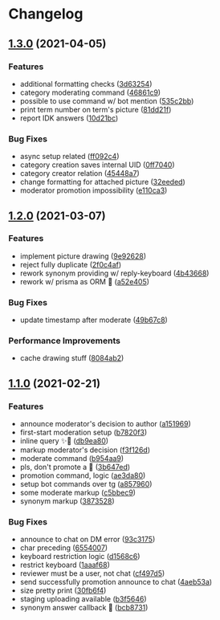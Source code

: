 # Changelog

## [1.3.0](https://www.github.com/ijo42/ObscureSlangTranslator/compare/v1.2.0...v1.3.0) (2021-04-05)


### Features

* additional formatting checks ([3d63254](https://www.github.com/ijo42/ObscureSlangTranslator/commit/3d63254ca5a3cfee3ec269d475eb7929c9aefe2b))
* category moderating command ([46861c9](https://www.github.com/ijo42/ObscureSlangTranslator/commit/46861c97212a1df97eb669daea10d7178e964789))
* possible to use command w/ bot mention ([535c2bb](https://www.github.com/ijo42/ObscureSlangTranslator/commit/535c2bb418cdf96ac135d67cdaa4841ac81613a5))
* print term number on term's picture ([81dd21f](https://www.github.com/ijo42/ObscureSlangTranslator/commit/81dd21f4778697ec750d3e526142382d3cb955f3))
* report IDK answers ([10d21bc](https://www.github.com/ijo42/ObscureSlangTranslator/commit/10d21bcbc732bb89b5d65cc1dfe1d2cf1c688199))


### Bug Fixes

* async setup related ([ff092c4](https://www.github.com/ijo42/ObscureSlangTranslator/commit/ff092c4764d64f85c11a02283743e53aa2d1b23b))
* category creation saves internal UID ([0ff7040](https://www.github.com/ijo42/ObscureSlangTranslator/commit/0ff7040f73ea5d055a67698bd2336ff7a1271fab))
* category creator relation ([45448a7](https://www.github.com/ijo42/ObscureSlangTranslator/commit/45448a7e3bae39edecc6cb8abeab25c5e859a4c7))
* change formatting for attached picture ([32eeded](https://www.github.com/ijo42/ObscureSlangTranslator/commit/32eededdb85f94fb98e65118d4ac4b788037863c))
* moderator promotion impossibility ([e110ca3](https://www.github.com/ijo42/ObscureSlangTranslator/commit/e110ca37c14190ea9ea47530351b4e5438e8554a))

## [1.2.0](https://www.github.com/ijo42/ObscureSlangTranslator/compare/v1.1.0...v1.2.0) (2021-03-07)


### Features

* implement picture drawing ([9e92628](https://www.github.com/ijo42/ObscureSlangTranslator/commit/9e92628aea4977bf7798806d2bad39527d29e707))
* reject fully duplicate ([2f0c4af](https://www.github.com/ijo42/ObscureSlangTranslator/commit/2f0c4af95ad206c718fdf263e93cd37320404c0b))
* rework synonym providing w/ reply-keyboard ([4b43668](https://www.github.com/ijo42/ObscureSlangTranslator/commit/4b43668231a8118f018add6430bc0f10b510a372))
* rework w/ prisma as ORM :art: ([a52e405](https://www.github.com/ijo42/ObscureSlangTranslator/commit/a52e405ac3270e9a1c6f3464448cbea60b6a0671))


### Bug Fixes

* update timestamp after moderate ([49b67c8](https://www.github.com/ijo42/ObscureSlangTranslator/commit/49b67c84953ab1dff562a6b79d47621e6b7ac4c2))


### Performance Improvements

* cache drawing stuff ([8084ab2](https://www.github.com/ijo42/ObscureSlangTranslator/commit/8084ab2f4888ad617226d55cc6596705c982b30a))

## [1.1.0](https://www.github.com/ijo42/ObscureSlangTranslator/compare/v1.0.2...v1.1.0) (2021-02-21)


### Features

* announce moderator's decision to author ([a151969](https://www.github.com/ijo42/ObscureSlangTranslator/commit/a1519692b5ab2e1ba771250f7559318112f28e82))
* first-start moderation setup ([b7820f3](https://www.github.com/ijo42/ObscureSlangTranslator/commit/b7820f35970faa6d528c5f1551d274afe839ff29))
* inline query :sparkles::hankey: ([db9ea80](https://www.github.com/ijo42/ObscureSlangTranslator/commit/db9ea804ac0fd53343af1cfe8c590503f5385201))
* markup moderator's decision ([f3f126d](https://www.github.com/ijo42/ObscureSlangTranslator/commit/f3f126d1011876dd55080f556caa19de5a277d2d))
* moderate command ([b954aa9](https://www.github.com/ijo42/ObscureSlangTranslator/commit/b954aa9222492adceb24eded3acd6d57116ef2f2))
* pls, don't promote a :robot: ([3b647ed](https://www.github.com/ijo42/ObscureSlangTranslator/commit/3b647ed745bcabe502c77fbd39a027a1ea9a1f77))
* promotion command, logic ([ae3da80](https://www.github.com/ijo42/ObscureSlangTranslator/commit/ae3da809dcff8f7f64420a07cff247e812d1fda2))
* setup bot commands over tg ([a857960](https://www.github.com/ijo42/ObscureSlangTranslator/commit/a857960949be5fc85cc82ea4d971caf065869b65))
* some moderate markup ([c5bbec9](https://www.github.com/ijo42/ObscureSlangTranslator/commit/c5bbec97aabdff51bccac31bd4c016eb30749a10))
* synonym markup ([3873528](https://www.github.com/ijo42/ObscureSlangTranslator/commit/38735284e143244d15621e960d14d0c69085c55a))


### Bug Fixes

* announce to chat on DM error ([93c3175](https://www.github.com/ijo42/ObscureSlangTranslator/commit/93c31753edf99c2346fbe623d668b55c945cfaab))
* char preceding ([6554007](https://www.github.com/ijo42/ObscureSlangTranslator/commit/6554007660cbcb1151eecdc52f677900307bbcbb))
* keyboard restriction logic ([d1568c6](https://www.github.com/ijo42/ObscureSlangTranslator/commit/d1568c6b7706ca8a6ee6caa83e01545760dcfe11))
* restrict keyboard ([1aaaf68](https://www.github.com/ijo42/ObscureSlangTranslator/commit/1aaaf68b77498f0f9c79f4d81eef9a9b74168a25))
* reviewer must be a user, not chat ([cf497d5](https://www.github.com/ijo42/ObscureSlangTranslator/commit/cf497d54ad3c659cb1f551df5dfae210c7b0b4b0))
* send successfully promotion announce to chat ([4aeb53a](https://www.github.com/ijo42/ObscureSlangTranslator/commit/4aeb53ab5aa0dc32e77aa06c1ea5fc1a8eb98377))
* size pretty print ([30fb6f4](https://www.github.com/ijo42/ObscureSlangTranslator/commit/30fb6f4881c40ea7146343fce2a99f38caf39f3a))
* staging uploading available ([b3f5646](https://www.github.com/ijo42/ObscureSlangTranslator/commit/b3f564600ff6dff477236a1c8e28d1a9a5a3bc35))
* synonym answer callback :bug: ([bcb8731](https://www.github.com/ijo42/ObscureSlangTranslator/commit/bcb8731f462cfa27d52ca02646a9c32efc6d7ad8))
